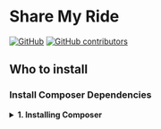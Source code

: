 # Share My Ride

[![GitHub](https://img.shields.io/github/license/AlasDiablo/Rs-Rl-Ld-PPIL?style=for-the-badge)](https://github.com/AlasDiablo/Rs-Rl-Ld-PPIL/blob/master/LICENSE)
[![GitHub contributors](https://img.shields.io/github/contributors-anon/AlasDiablo/Rs-Rl-Ld-PPIL?style=for-the-badge)](https://github.com/AlasDiablo/Rs-Rl-Ld-PPIL/graphs/contributors)

## Who to install

### Install Composer Dependencies

<details><summary><b>1. Installing Composer</b></summary>
A. Downloading Composer:
    - Windows:
        [Composer-Setup.exe](https://getcomposer.org/Composer-Setup.exe)
    - Ubuntu & other:
        [Command-line installation](https://getcomposer.org/download/)
B. Chose php version (Windows only):
        // Add image
</details>

